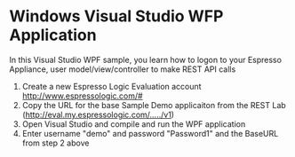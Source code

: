 Windows Visual Studio WFP Application
=================

In this Visual Studio WPF sample, you learn how to logon to your Espresso Appliance, user model/view/controller to make REST API calls 

1. Create a new Espresso Logic Evaluation account http://www.espressologic.com/#
2. Copy the URL for the base Sample Demo applicaiton from the REST Lab (http://eval.my.espressologic.com/...../v1)
3. Open Visual Studio and compile and run the WPF application
4. Enter username "demo" and password "Password1" and the BaseURL from step 2 above
